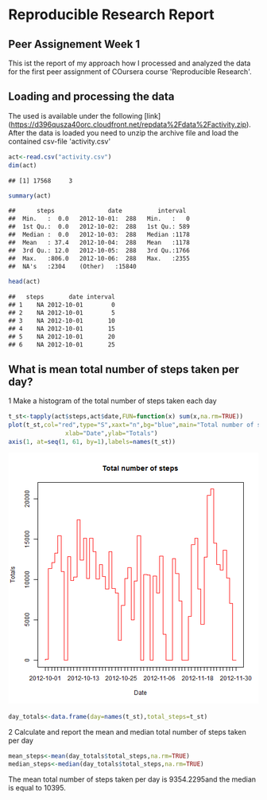 Reproducible Research Report
============================================

## Peer Assignement Week 1
This ist the report of my approach how I processed and analyzed the data for the first peer assignment of COursera course 'Reproducible Research'.

## Loading and processing the data 

The used is available under the following [link] (https://d396qusza40orc.cloudfront.net/repdata%2Fdata%2Factivity.zip). After the data is loaded you need to unzip the archive file and load the contained csv-file 'activity.csv'


```r
act<-read.csv("activity.csv")
dim(act)
```

```
## [1] 17568     3
```

```r
summary(act)
```

```
##      steps               date          interval   
##  Min.   :  0.0   2012-10-01:  288   Min.   :   0  
##  1st Qu.:  0.0   2012-10-02:  288   1st Qu.: 589  
##  Median :  0.0   2012-10-03:  288   Median :1178  
##  Mean   : 37.4   2012-10-04:  288   Mean   :1178  
##  3rd Qu.: 12.0   2012-10-05:  288   3rd Qu.:1766  
##  Max.   :806.0   2012-10-06:  288   Max.   :2355  
##  NA's   :2304    (Other)   :15840
```

```r
head(act)
```

```
##   steps       date interval
## 1    NA 2012-10-01        0
## 2    NA 2012-10-01        5
## 3    NA 2012-10-01       10
## 4    NA 2012-10-01       15
## 5    NA 2012-10-01       20
## 6    NA 2012-10-01       25
```

## What is mean total number of steps taken per day?

1 Make a histogram of the total number of steps taken each day

```r
t_st<-tapply(act$steps,act$date,FUN=function(x) sum(x,na.rm=TRUE))
plot(t_st,col="red",type="S",xaxt="n",bg="blue",main="Total number of steps",
                xlab="Date",ylab="Totals")
axis(1, at=seq(1, 61, by=1),labels=names(t_st))
```

![plot of chunk unnamed-chunk-2](figure/unnamed-chunk-2.png) 

```r
day_totals<-data.frame(day=names(t_st),total_steps=t_st)
```

2 Calculate and report the mean and median total number of steps taken per day

```r
mean_steps<-mean(day_totals$total_steps,na.rm=TRUE)
median_steps<-median(day_totals$total_steps,na.rm=TRUE)
```

The mean total number of steps taken per day is 9354.2295and the median is equal to 10395.
